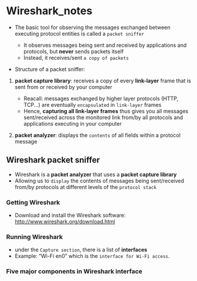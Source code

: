 # Wireshark_notes

- The basic tool for observing the messages exchanged between executing protocol entities is called a `packet sniffer`
    - It observes messages being sent and received by applications and protocols, but **never** sends packets itself
    - Instead, it receives/sent `a copy of packets`

- Structure of a packet sniffer:
1. **packet capture library**: receives a copy of every **link-layer** frame that is sent from or received by your computer
    - Reacall: messages exchanged by higher layer protocols (HTTP, TCP...) are eventually `encapsulated` in `link-layer` frames
    - Hence, **capturing all link-layer frames** thus gives you all messages sent/received across the monitored link from/by all protocols and applications executing in your computer

2. **packet analyzer**: displays the `contents` of all fields within a protocol message

## Wireshark packet sniffer
- Wireshark is a **packet analyzer** that uses a **packet capture library**
- Allowing us to `display` the contents of messages being sent/received from/by protocols at different levels of the `protocol stack`

### Getting Wireshark
- Download and install the Wireshark software: http://www.wireshark.org/download.html

### Running Wireshark
- under the `Capture section`, there is a list of **interfaces**
- Example: “Wi-Fi en0” which is the `interface for Wi-Fi access`. 

### Five major components in Wireshark interface 

